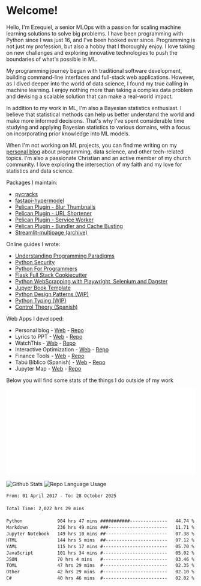 # Welcome!

Hello, I'm Ezequiel, a senior MLOps with a passion for scaling machine learning
solutions to solve big problems. I have been programming with Python since I was
just 16, and I've been hooked ever since. Programming is not just my profession,
but also a hobby that I thoroughly enjoy. I love taking on new challenges and
exploring innovative technologies to push the boundaries of what's possible in
ML.

My programming journey began with traditional software development, building
command-line interfaces and full-stack web applications. However, as I dived
deeper into the world of data science, I found my true calling in machine
learning. I enjoy nothing more than taking a complex data problem and devising a
scalable solution that can make a real-world impact.

In addition to my work in ML, I'm also a Bayesian statistics enthusiast. I
believe that statistical methods can help us better understand the world and
make more informed decisions. That's why I've spent considerable time studying
and applying Bayesian statistics to various domains, with a focus on
incorporating prior knowledge into ML models.

When I'm not working on ML projects, you can find me writing on my [personal
blog](https://elc.github.io) about programming, data science, and other
tech-related topics. I'm also a passionate Christian and an active member of my
church community. I love exploring the intersection of my faith and my love for
statistics and data science.

Packages I maintain:

- [pycracks](https://github.com/elc/pycracks)
- [fastapi-hypermodel](https://github.com/jtc42/fastapi-hypermodel)
- [Pelican Plugin - Blur Thumbnails](https://github.com/ELC/blur_thumbnails)
- [Pelican Plugin - URL Shortener](https://github.com/ELC/shortener)
- [Pelican Plugin - Service Worker](https://github.com/ELC/service_worker)
- [Pelican Plugin - Bundler and Cache Busting](https://github.com/ELC/bundler_cache_busting)
- [Streamlit-multipage (archive)](https://github.com/YanAlmeida/streamlit-multipage-framework)


Online guides I wrote:

- [Understanding Programming Paradigms](https://elc.github.io/understanding-programming-paradigms)
- [Python Security](https://elc.github.io/python-security)
- [Python For Programmers](https://github.com/ELC/python-tutorial)
- [Flask Full Stack Cookiecutter](https://github.com/ELC/cookiecutter-python-fullstack)
- [Python WebScrapping with Playwright, Selenium and Dagster](https://github.com/ELC/web-scraping-pipeline)
- [Jupyer Book Template](https://github.com/ELC/jupyter-book-template-cookiecutter)
- [Python Design Patterns (WIP)](https://github.com/ELC/python-design-patterns)
- [Python Typing (WIP)](https://github.com/ELC/python-typing)
- [Control Theory (Spanish)](https://elc.github.io/control)

Web Apps I developed:

- Personal blog - [Web](https://elc.github.io) -
  [Repo](https://github.com/ELC/elc.github.io)
- Lyrics to PPT - [Web](https://elc.github.io/lyrics-presentation/) -
  [Repo](https://github.com/ELC/lyrics-presentation/)
- WatchThis - [Web](https://elc.github.io/WatchThis/) -
  [Repo](https://github.com/ELC/WatchThis)
- Interactive Optimization -
  [Web](https://elc.github.io/interactive-optimization/) -
  [Repo](https://github.com/ELC/interactive-optimization/)
- Finance Tools - [Web](https://elc.github.io/finance-tools/) -
  [Repo](https://github.com/ELC/finance-tools/)
- Tabú Bíblico (Spanish) - [Web](https://elc.github.io/tabubiblico/) -
  [Repo](https://github.com/ELC/tabubiblico)
- Jupyter Map - [Web](https://elc.github.io/jupyter-map/) -
  [Repo](https://github.com/ELC/jupyter-map)



Below you will find some stats of the things I do outside of my work


![RSS Feed](metrics.plugin.rss.svg)

![Github Stats](https://github-readme-stats.vercel.app/api?username=elc&show_icons=true&theme=gruvbox&border_radius=20&include_all_commits=true&count_private=true&card_width=450) ![Repo Language Usage](https://github-readme-stats.vercel.app/api/top-langs?username=elc&show_icons=true&theme=gruvbox&border_radius=20&include_all_commits=true&count_private=true&layout=compact&langs_count=5&card_width=400)


<!--START_SECTION:waka-->

```txt
From: 01 April 2017 - To: 28 October 2025

Total Time: 2,022 hrs 29 mins

Python             904 hrs 47 mins ###########--------------   44.74 %
Markdown           236 hrs 49 mins ###----------------------   11.71 %
Jupyter Notebook   149 hrs 10 mins ##-----------------------   07.38 %
HTML               144 hrs 5 mins  ##-----------------------   07.12 %
YAML               115 hrs 17 mins #------------------------   05.70 %
JavaScript         101 hrs 34 mins #------------------------   05.02 %
JSON               70 hrs 4 mins   #------------------------   03.46 %
TOML               47 hrs 29 mins  #------------------------   02.35 %
Other              42 hrs 29 mins  #------------------------   02.10 %
C#                 40 hrs 46 mins  #------------------------   02.02 %
```

<!--END_SECTION:waka-->
